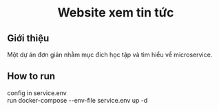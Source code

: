<h1 align="center" id="title">Website xem tin tức</h1>
<h2>Giới thiệu</h2>
<p id="description">Một dự án đơn giản nhằm mục đích học tập và tìm hiểu về microservice.</p>
<h2>How to run</h2>
config in service.env <br>
run docker-compose --env-file service.env up -d
